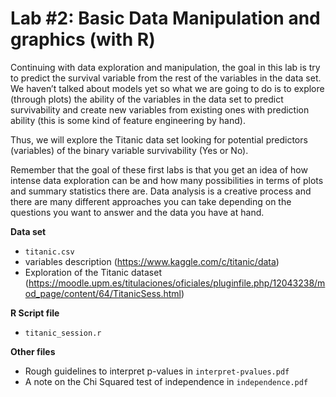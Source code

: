 # Lab #2: Basic Data Manipulation and graphics (with R)

Continuing with data exploration and manipulation, the goal in this lab is try to predict the survival variable from the rest of the variables in the data set. 
We haven’t talked about models yet so what we are going to do is to explore (through plots) the ability of the variables in the data set to predict survivability and 
create new variables from existing ones with prediction ability (this is some kind of feature engineering by hand).

Thus, we will explore the Titanic data set looking for potential predictors (variables) of the binary variable survivability (Yes or No).

Remember that the goal of these first labs is that you get an idea of how intense data exploration can be and how many possibilities in terms of plots and summary statistics there are. 
Data analysis is a creative process and there are many different approaches you can take depending on the questions you want to answer and the data you have at hand.

**Data set**
- `titanic.csv`
- variables description (https://www.kaggle.com/c/titanic/data)
- Exploration of the Titanic dataset (https://moodle.upm.es/titulaciones/oficiales/pluginfile.php/12043238/mod_page/content/64/TitanicSess.html)

**R Script file** 
- `titanic_session.r`


**Other files**
- Rough guidelines to interpret p-values in `interpret-pvalues.pdf`
- A note on the Chi Squared test of independence in `independence.pdf`
